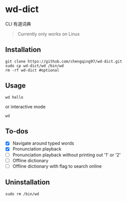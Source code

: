 # wd-dict

CLI 有道词典

> Currently only works on Linux

## Installation

```
git clone https://github.com/chengqing97/wd-dict.git
sudo cp wd-dict/wd /bin/wd
rm -rf wd-dict #optional
```

## Usage

```
wd hello
```

or interactive mode

```
wd
```

## To-dos

- [x] Navigate around typed words
- [x] Pronunciation playback
- [ ] Pronunciation playback without printing out '1' or '2'
- [ ] Offline dictionary
- [ ] Offline dictionary with flag to search online

## Uninstallation

```
sudo rm /bin/wd
```

